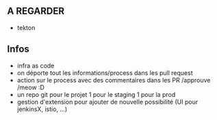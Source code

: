 ## A REGARDER
 - tekton

## Infos
 - infra as code
 - on déporte tout les informations/process dans les pull request
 - action sur le process avec des commentaires dans les PR /approuve /meow :D
 - un repo git pour le projet 1 pour le staging 1 pour la prod
 - gestion d'extension pour ajouter de nouvelle possibilité (UI pour jenkinsX, istio, ...)
